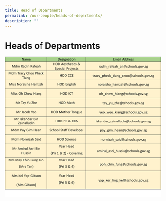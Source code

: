 ```yaml
---
title: Head of Departments
permalink: /our-people/heads-of-departments/
description: ""
---
```

# **Heads of Departments**

![](/images/Staff%20List/key%20personnel.jpg)